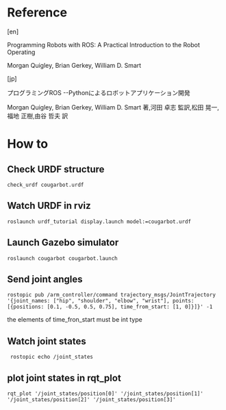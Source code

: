 # Reference
[en]

Programming Robots with ROS: A Practical Introduction to the Robot Operating

Morgan Quigley, Brian Gerkey, William D. Smart

[jp]

プログラミングROS --Pythonによるロボットアプリケーション開発

Morgan Quigley, Brian Gerkey, William D. Smart 著,河田 卓志 監訳,松田 晃一,福地 正樹,由谷 哲夫 訳

# How to
## Check URDF structure
```
check_urdf cougarbot.urdf
```

## Watch URDF in rviz
```
roslaunch urdf_tutorial display.launch model:=cougarbot.urdf
```

## Launch Gazebo simulator
```
roslaunch cougarbot cougarbot.launch
```

## Send joint angles
```
rostopic pub /arm_controller/command trajectory_msgs/JointTrajectory '{joint_names: ["hip", "shoulder", "elbow", "wrist"], points: [{positions: [0.1, -0.5, 0.5, 0.75], time_from_start: [1, 0]}]}' -1
```
the elements of time_fron_start must be int type 

## Watch joint states
```
 rostopic echo /joint_states
```

## plot joint states in rqt_plot
```
rqt_plot '/joint_states/position[0]' '/joint_states/position[1]' '/joint_states/position[2]' '/joint_states/position[3]'
```